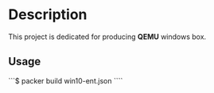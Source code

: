 # Description
This project is dedicated for producing **QEMU** windows box.

## Usage
```$ packer build win10-ent.json ````
